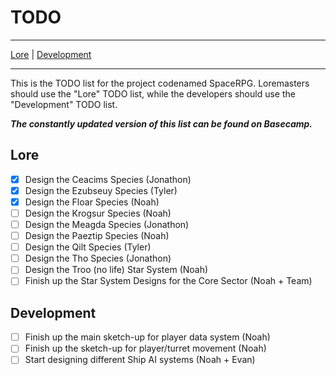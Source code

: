 # TODO

---

 [Lore](https://github.com/TheCodeCrafter/SpaceRPG/blob/master/TODO.md#lore "Lore TODO List") | [Development](https://github.com/TheCodeCrafter/SpaceRPG/blob/master/TODO.md#development "Development TODO List")
 
---

This is the TODO list for the project codenamed SpaceRPG. Loremasters should use the "Lore" TODO list, while the developers should use the "Development" TODO list.

***The constantly updated version of this list can be found on Basecamp.***

## Lore
- [x] Design the Ceacims Species (Jonathon)
- [x] Design the Ezubseuy Species (Tyler)
- [x] Design the Floar Species (Noah)
- [ ] Design the Krogsur Species (Noah)
- [ ] Design the Meagda Species (Jonathon)
- [ ] Design the Paeztip Species (Noah)
- [ ] Design the Qilt Species (Tyler)
- [ ] Design the Tho Species (Jonathon)
- [ ] Design the Troo (no life) Star System (Noah)
- [ ] Finish up the Star System Designs for the Core Sector (Noah + Team)

## Development
- [ ] Finish up the main sketch-up for player data system (Noah)
- [ ] Finish up the sketch-up for player/turret movement (Noah)
- [ ] Start designing different Ship AI systems (Noah + Evan)
